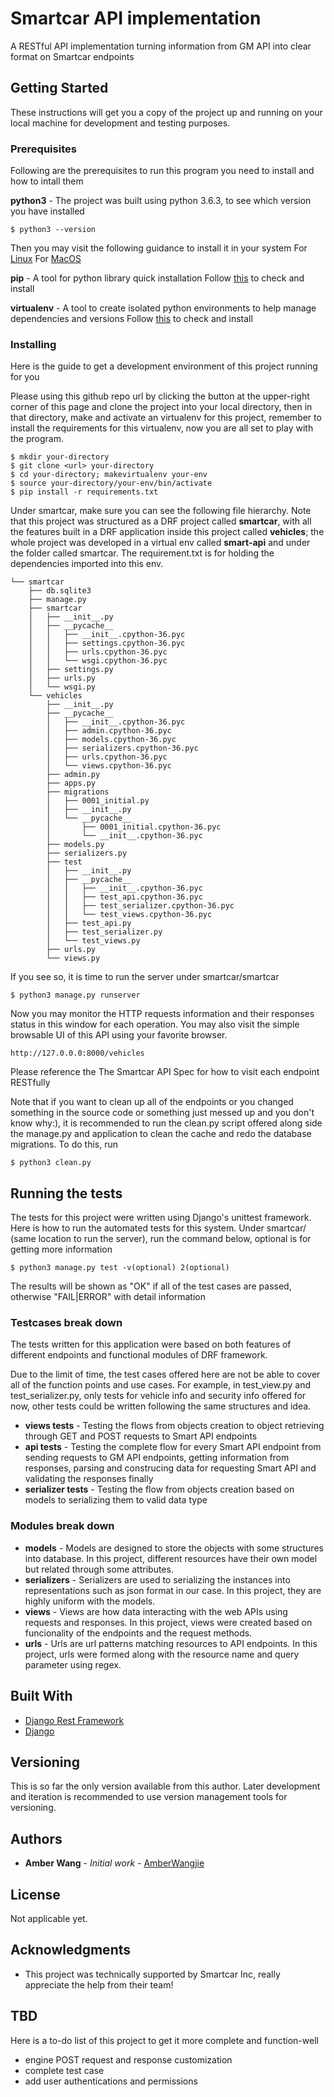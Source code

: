 # Smartcar API implementation

A RESTful API implementation turning information from GM API into clear format on Smartcar endpoints

## Getting Started

These instructions will get you a copy of the project up and running on your local machine for development and testing purposes. 

### Prerequisites

Following are the prerequisites to run this program you need to install and how to intall them

<b>python3</b> - The project was built using python 3.6.3, to see which version you have installed
```
$ python3 --version
```
Then you may visit the following guidance to install it in your system
For [Linux](http://docs.python-guide.org/en/latest/starting/install3/linux/)
For [MacOS](http://docs.python-guide.org/en/latest/starting/install3/osx/)

<b>pip</b> - A tool for python library quick installation 
Follow [this](https://stackoverflow.com/questions/6587507/how-to-install-pip-with-python-3) to check and install

<b>virtualenv</b> - A tool to create isolated python environments to help manage dependencies and versions
Follow [this](http://docs.python-guide.org/en/latest/dev/virtualenvs/) to check and install

### Installing

Here is the guide to get a development environment of this project running for you

Please using this github repo url by clicking the button at the upper-right corner of this page and clone the project into your local directory, then in that directory, make and activate an virtualenv for this project, remember to install the requirements for this virtualenv, now you are all set to play with the program.

```
$ mkdir your-directory
$ git clone <url> your-directory
$ cd your-directory; makevirtualenv your-env
$ source your-directory/your-env/bin/activate
$ pip install -r requirements.txt
```
Under smartcar\, make sure you can see the following file hierarchy.
Note that this project was structured as a DRF project called <b>smartcar</b>, with all the features built in a DRF application inside this project called <b>vehicles</b>; the whole project was developed in a virtual env called <b>smart-api</b> and under the folder called smartcar. The requirement.txt is for holding the dependencies imported into this env.
```
└── smartcar
    ├── db.sqlite3
    ├── manage.py
    ├── smartcar
    │   ├── __init__.py
    │   ├── __pycache__
    │   │   ├── __init__.cpython-36.pyc
    │   │   ├── settings.cpython-36.pyc
    │   │   ├── urls.cpython-36.pyc
    │   │   └── wsgi.cpython-36.pyc
    │   ├── settings.py
    │   ├── urls.py
    │   └── wsgi.py
    └── vehicles
        ├── __init__.py
        ├── __pycache__
        │   ├── __init__.cpython-36.pyc
        │   ├── admin.cpython-36.pyc
        │   ├── models.cpython-36.pyc
        │   ├── serializers.cpython-36.pyc
        │   ├── urls.cpython-36.pyc
        │   └── views.cpython-36.pyc
        ├── admin.py
        ├── apps.py
        ├── migrations
        │   ├── 0001_initial.py
        │   ├── __init__.py
        │   └── __pycache__
        │       ├── 0001_initial.cpython-36.pyc
        │       └── __init__.cpython-36.pyc
        ├── models.py
        ├── serializers.py
        ├── test
        │   ├── __init__.py
        │   ├── __pycache__
        │   │   ├── __init__.cpython-36.pyc
        │   │   ├── test_api.cpython-36.pyc
        │   │   ├── test_serializer.cpython-36.pyc
        │   │   └── test_views.cpython-36.pyc
        │   ├── test_api.py
        │   ├── test_serializer.py
        │   └── test_views.py
        ├── urls.py
        └── views.py
```
If you see so, it is time to run the server under smartcar/smartcar
```
$ python3 manage.py runserver
```
Now you may monitor the HTTP requests information and their responses status in this window for each operation.
You may also visit the simple browsable UI of this API using your favorite browser.
```
http://127.0.0.0:8000/vehicles
```
Please reference the The Smartcar API Spec for how to visit each endpoint RESTfully

Note that if you want to clean up all of the endpoints or you changed something in the source code or something just messed up and you don't know why:), it is recommended to run the clean.py script offered along side the manage.py and application to clean the cache and redo the database migrations. To do this, run
```
$ python3 clean.py
```
## Running the tests

The tests for this project were written using Django's unittest framework. Here is how to run the automated tests for this system.
Under smartcar/ (same location to run the server), run the command below, optional is for getting more  information
```
$ python3 manage.py test -v(optional) 2(optional)
```
The results will be shown as "OK" if all of the test cases are passed, otherwise "FAIL|ERROR" with detail information

### Testcases break down 

The tests written for this application were based on both features of different endpoints and functional modules of DRF framework.

Due to the limit of time, the test cases offered here are not be able to cover all of the function points and use cases. For example, in test_view.py and test_serializer.py, only tests for vehicle info and security info offered for now, other tests could be written following the same structures and idea.

* <b>views tests</b> - Testing the flows from objects creation to object retrieving through GET and POST requests to Smart API endpoints
* <b>api tests</b> - Testing the complete flow for every Smart API endpoint from sending requests to GM API endpoints, getting information from responses, parsing and construcing data for requesting Smart API and validating the responses finally
* <b>serializer tests</b> - Testing the flow from objects creation based on models to serializing them to valid data type


### Modules break down

* <b>models</b> - Models are designed to store the objects with some structures into database. In this project, different resources have their own model but related through some attributes.
* <b>serializers</b> - Serializers are used to serializing the instances into representations such as json format in our case. In this project, they are highly uniform with the models.
* <b>views</b> - Views are how data interacting with the web APIs using requests and responses. In this project, views were created based on funcionality of the endpoints and the request methods.
* <b>urls</b> - Urls are url patterns matching resources to API endpoints. In this project, urls were formed along with the resource name and query parameter using regex.


## Built With

* [Django Rest Framework](http://www.django-rest-framework.org/) 
* [Django](https://docs.djangoproject.com/en/2.0/intro/) 


## Versioning

This is so far the only version available from this author. Later development and iteration is recommended to use version management tools for versioning.

## Authors

* **Amber Wang** - *Initial work* - [AmberWangjie](https://github.com/AmberWangjie)

## License

Not applicable yet.

## Acknowledgments

* This project was technically supported by Smartcar Inc, really appreciate the help from their team! 

## TBD

Here is a to-do list of this project to get it more complete and function-well

* engine POST request and response customization
* complete test case
* add user authentications and permissions
